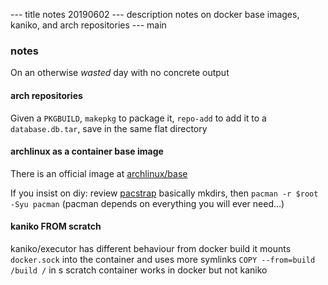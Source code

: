 --- title
notes 20190602
--- description
notes on docker base images, kaniko, and arch repositories
--- main


### notes

On an otherwise _wasted_ day with no concrete output

#### arch repositories

Given a `PKGBUILD`,
`makepkg` to package it,
`repo-add` to add it to a `database.db.tar`,
save in the same flat directory

#### archlinux as a container base image

There is an official image at [archlinux/base](https://hub.docker.com/r/archlinux/base/)

If you insist on diy: review [pacstrap](https://git.archlinux.org/arch-install-scripts.git/tree/pacstrap.in)
basically mkdirs,
then `pacman -r $root -Syu pacman`
(pacman depends on everything you will ever need...)

#### kaniko FROM scratch

kaniko/executor has different behaviour from docker build
it mounts `docker.sock` into the container and uses more symlinks
`COPY --from=build /build /` in s scratch container works in docker but not kaniko
